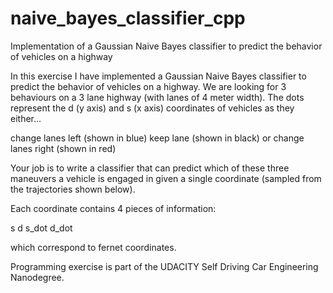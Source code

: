 # naive_bayes_classifier_cpp
Implementation of a Gaussian Naive Bayes classifier to predict the behavior of vehicles on a highway

In this exercise I have implemented a Gaussian Naive Bayes classifier to predict the behavior of vehicles on a highway. We are looking for 3 behaviours on a 3 lane highway (with lanes of 4 meter width). The dots represent the d (y axis) and s (x axis) coordinates of vehicles as they either...

change lanes left (shown in blue)
keep lane (shown in black)
or change lanes right (shown in red)

Your job is to write a classifier that can predict which of these three maneuvers a vehicle is engaged in given a single coordinate (sampled from the trajectories shown below).

Each coordinate contains 4 pieces of information:

s
d
s_dot
d_dot

which correspond to fernet coordinates.

Programming exercise is part of the UDACITY Self Driving Car Engineering Nanodegree.

